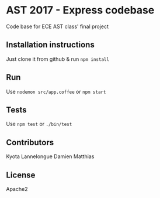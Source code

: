 
# AST 2017 - Express codebase

Code base for ECE AST class' final project

## Installation instructions 

Just clone it from github & run `npm install`

## Run 

Use `nodemon src/app.coffee` or `npm start`

## Tests 

Use `npm test` or `./bin/test`

## Contributors

Kyota Lannelongue
Damien Matthias

## License 

Apache2
